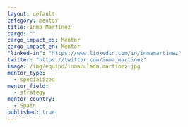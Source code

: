 ```yaml
---
layout: default
category: mentor
title: Inma Martínez
cargo: ""
cargo_impact_es: Mentor
cargo_impact_en: Mentor
"linked-in": "https://www.linkedin.com/in/inmamartinez"
twitter: "https://twitter.com/inma_martinez"
image: /img/equipo/inmaculada.martinez.jpg
mentor_type: 
  - specialized
mentor_field: 
  - strategy
mentor_country: 
  - Spain
published: true
---
```


